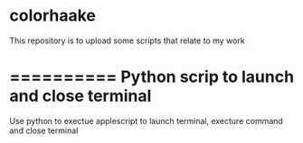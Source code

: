 colorhaake
==========
This repository is to upload some scripts that relate to my work

==========
Python scrip to launch and close terminal
==========
Use python to exectue applescript to launch terminal, execture command and close terminal
